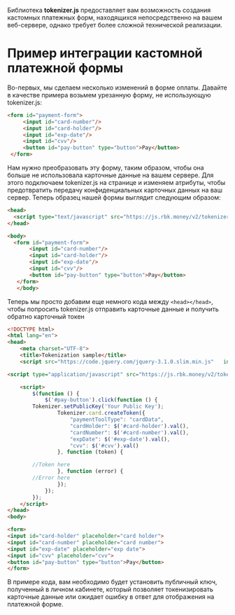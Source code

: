 Библиотека **tokenizer.js** предоставляет вам возможность создания кастомных платежных форм, находящихся непосредственно на вашем веб-сервере, однако требует более сложной технической реализации.

# Пример интеграции кастомной платежной формы

Во-первых, мы сделаем несколько изменений в форме оплаты. Давайте в качестве примера возьмем урезанную форму, не использующую tokenizer.js:

```html
<form id="payment-form">
     <input id="card-number"/>
     <input id="card-holder"/>
     <input id="exp-date"/>
     <input id="cvv"/>
     <button id="pay-button" type="button">Pay</button>
 </form>

```

Нам нужно преобразовать эту форму, таким образом, чтобы она больше не использовала карточные данные на вашем сервере. Для этого подключаем tokenizer.js на странице и изменяем атрибуты, чтобы предотвратить передачу конфиденциальных карточных данных на ваш сервер.
Теперь образец нашей формы выглядит следующим образом:

```html
<head>
  <script type="text/javascript" src="https://js.rbk.money/v2/tokenizer.js"></script>
</head>

<body>
  <form id="payment-form">
       <input id="card-number"/>
       <input id="card-holder"/>
       <input id="exp-date"/>
       <input id="cvv"/>
       <button id="pay-button" type="button">Pay</button>
   </form>
   </body>
```

Теперь мы просто добавим еще немного кода между ```<head></head>```, чтобы попросить tokenizer.js отправить карточные данные и получить обратно карточный токен

```html
<!DOCTYPE html>
<html lang="en">
<head>
    <meta charset="UTF-8">
    <title>Tokenization sample</title>
    <script src="https://code.jquery.com/jquery-3.1.0.slim.min.js"   integrity="sha256-cRpWjoSOw5KcyIOaZNo4i6fZ9tKPhYYb6i5T9RSVJG8=" crossorigin="anonymous"></script>

<script type="application/javascript" src="https://js.rbk.money/v2/tokenizer.js"></script>

    <script>
        $(function () {
            $('#pay-button').click(function () {
        Tokenizer.setPublicKey('Your Public Key');
                Tokenizer.card.createToken({
                    "paymentToolType": "cardData",
                    "cardHolder": $('#card-holder').val(),
                    "cardNumber": $('#card-number').val(),
                    "expDate": $('#exp-date').val(),
                    "cvv": $('#cvv').val()
                }, function (token) {

        //Token here
                }, function (error) {
        //Error here
                });
            });
        });
    </script>
</head>
<body>
```

```html
<form>
<input id="card-holder" placeholder="card holder">
<input id="card-number" placeholder="card number">
<input id="exp-date" placeholder="exp date">
<input id="cvv" placeholder="cvv">
<button id="pay-button" type="button">Pay</button>
</form>
```

В примере кода, вам необходимо будет установить публичный ключ, полученный в личном кабинете, который позволяет токенизировать карточные данные или ожидает ошибку в ответ для отображения на платежной форме.